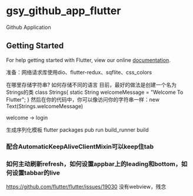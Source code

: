 # gsy_github_app_flutter

Github Application

## Getting Started

For help getting started with Flutter, view our online
[documentation](https://flutter.io/).



准备：网络请求库使用dio、flutter-redux、sqflite、css_colors



在哪里存储字符串? 如何存储不同的语言
目前，最好的做法是创建一个名为Strings的类
class Strings{
  static String welcomeMessage = "Welcome To Flutter";
}
然后在你的代码中，你可以像访问你的字符串一样：new Text(Strings.welcomeMessage)


welcome -> login

生成序列化模板
flutter packages pub run build_runner build


### 配合AutomaticKeepAliveClientMixin可以keep住tab

### 如何主动刷新refresh，如何设置appbar上的leading和bottom，如何设置tabbar的live

https://github.com/flutter/flutter/issues/19030 没有webview，残念